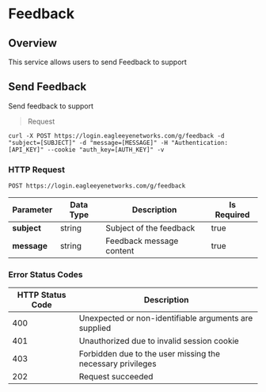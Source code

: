 # Feedback

<!--===================================================================-->
## Overview
<!--===================================================================-->

This service allows users to send Feedback to support

<!--===================================================================-->
## Send Feedback
<!--===================================================================-->

Send feedback to support

> Request

```shell
curl -X POST https://login.eagleeyenetworks.com/g/feedback -d "subject=[SUBJECT]" -d "message=[MESSAGE]" -H "Authentication: [API_KEY]" --cookie "auth_key=[AUTH_KEY]" -v
```

### HTTP Request

`POST https://login.eagleeyenetworks.com/g/feedback`

Parameter   | Data Type | Description | Is Required
---------   | --------- | ----------- | -----------
**subject** | string    | Subject of the feedback | true
**message** | string    | Feedback message content | true

### Error Status Codes

HTTP Status Code | Description
---------------- | -----------
400	| Unexpected or non-identifiable arguments are supplied
401	| Unauthorized due to invalid session cookie
403	| Forbidden due to the user missing the necessary privileges
202	| Request succeeded
